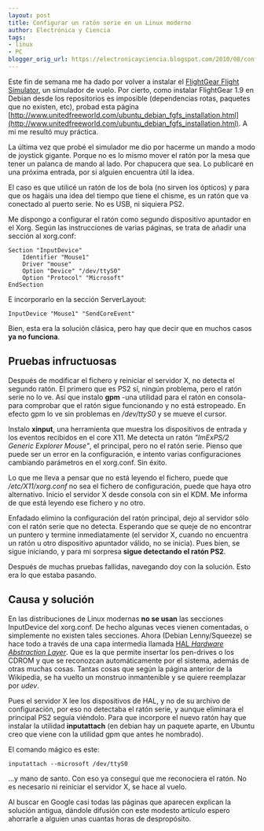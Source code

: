 ```yaml
---
layout: post
title: Configurar un ratón serie en un Linux moderno
author: Electrónica y Ciencia
tags:
- linux
- PC
blogger_orig_url: https://electronicayciencia.blogspot.com/2010/08/configurar-un-raton-serie-en-un-linux.html
---
```


Este fin de semana me ha dado por volver a instalar el [FlightGear Flight Simulator](http://www.flightgear.org/), un simulador de vuelo. Por cierto, como instalar FlightGear 1.9 en Debian desde los repositorios es imposible (dependencias rotas, paquetes que no existen, etc), probad esta página [http://www.unitedfreeworld.com/ubuntu_debian_fgfs_installation.html](http://www.unitedfreeworld.com/ubuntu_debian_fgfs_installation.html). A mi me resultó muy práctica.

La última vez que probé el simulador me dio por hacerme un mando a modo de joystick gigante. Porque no es lo mismo mover el ratón por la mesa que tener un palanca de mando al lado. Por chapucera que sea. Lo publicaré en una próxima entrada, por si alguien encuentra útil la idea.

El caso es que utilicé un ratón de los de bola (no sirven los ópticos) y para que os hagáis una idea del tiempo que tiene el chisme, es un ratón que va conectado al puerto serie. No es USB, ni siquiera PS2.

Me dispongo a configurar el ratón como segundo dispositivo apuntador en el Xorg. Según las instrucciones de varias páginas, se trata de añadir una sección al xorg.conf:

    Section "InputDevice"
        Identifier "Mouse1"
        Driver "mouse"
        Option "Device" "/dev/ttyS0"
        Option "Protocol" "Microsoft"
    EndSection

E incorporarlo en la sección ServerLayout:

    InputDevice "Mouse1" "SendCoreEvent"

Bien, esta era la solución clásica, pero hay que decir que en muchos casos **ya no funciona**.

## Pruebas infructuosas

Después de modificar el fichero y reiniciar el servidor X, no detecta el segundo ratón. El primero que es PS2 sí, ningún problema, pero el ratón serie no lo ve. Así que instalo **gpm** -una utilidad para el ratón en consola- para comprobar que el ratón sigue funcionando y no está estropeado. En efecto gpm lo ve sin problemas en */dev/ttyS0* y se mueve el cursor.

Instalo **xinput**, una herramienta que muestra los dispositivos de entrada y los eventos recibidos en el core X11. Me detecta un ratón *"ImExPS/2 Generic Explorer Mouse"*, el principal, pero no el ratón serie. Pienso que puede ser un error en la configuración, e intento varias configuraciones cambiando parámetros en el xorg.conf. Sin éxito.

Lo que me lleva a pensar que no está leyendo el fichero, puede que */etc/X11/xorg.conf* no sea el fichero de configuración, puede que haya otro alternativo. Inicio el servidor X desde consola con sin el KDM. Me informa de que está leyendo ese fichero y no otro.

Enfadado elimino la configuración del ratón principal, dejo al servidor sólo con el ratón serie que no detecta. Esperando que se queje de no encontrar un puntero y termine inmediatamente (el servidor X, cuando no encuentra un ratón u otro dispositivo apuntador válido, no se inicia). Pues bien, se sigue iniciando, y para mi sorpresa **sigue detectando el ratón PS2**.

Después de muchas pruebas fallidas, navegando doy con la solución. Esto era lo que estaba pasando.

## Causa y solución

En las distribuciones de Linux modernas **no se usan** las secciones InputDevice del xorg.conf. De hecho algunas veces vienen comentadas, o simplemente no existen tales secciones. Ahora (Debian Lenny/Squeeze) se hace todo a través de una capa intermedia llamada [HAL *Hardware Abstraction Layer*](http://en.wikipedia.org/wiki/HAL_%28software%29). Que es la que permite insertar los pen-drives o los CDROM y que se reconozcan automáticamente por el sistema, además de otras muchas cosas. Tantas cosas que según la página anterior de la Wikipedia, se ha vuelto un monstruo inmantenible y se quiere reemplazar por *udev*.

Pues el servidor X lee los dispositivos de HAL, y no de su archivo de configuración, por eso no detectaba el ratón serie, y aunque eliminara el principal PS2 seguía viéndolo. Para que incorpore el nuevo ratón hay que instalar la utilidad **inputattach** (en debian hay un paquete aparte, en Ubuntu creo que viene con la utilidad gpm que antes he nombrado).

El comando mágico es este:

    inputattach --microsoft /dev/ttyS0

...y mano de santo. Con eso ya conseguí que me reconociera el ratón. No es necesario ni reiniciar el servidor X, se hace al vuelo.

Al buscar en Google casi todas las páginas que aparecen explican la solución antigua, dándole difusión con este modesto artículo espero ahorrarle a alguien unas cuantas horas de despropósito.

